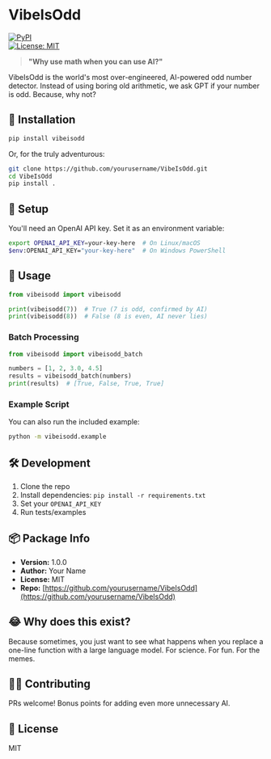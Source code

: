 # VibeIsOdd

[![PyPI](https://img.shields.io/pypi/v/vibeisodd.svg)](https://pypi.org/project/vibeisodd/)  
[![License: MIT](https://img.shields.io/badge/License-MIT-yellow.svg)](LICENSE)

> **"Why use math when you can use AI?"**

VibeIsOdd is the world's most over-engineered, AI-powered odd number detector. Instead of using boring old arithmetic, we ask GPT if your number is odd. Because, why not?

## 🚀 Installation

```bash
pip install vibeisodd
```

Or, for the truly adventurous:

```bash
git clone https://github.com/yourusername/VibeIsOdd.git
cd VibeIsOdd
pip install .
```

## 🔑 Setup

You'll need an OpenAI API key. Set it as an environment variable:

```bash
export OPENAI_API_KEY=your-key-here  # On Linux/macOS
$env:OPENAI_API_KEY="your-key-here"  # On Windows PowerShell
```

## 🤖 Usage

```python
from vibeisodd import vibeisodd

print(vibeisodd(7))  # True (7 is odd, confirmed by AI)
print(vibeisodd(8))  # False (8 is even, AI never lies)
```

### Batch Processing

```python
from vibeisodd import vibeisodd_batch

numbers = [1, 2, 3.0, 4.5]
results = vibeisodd_batch(numbers)
print(results)  # [True, False, True, True]
```

### Example Script

You can also run the included example:

```bash
python -m vibeisodd.example
```

## 🛠 Development

1. Clone the repo
2. Install dependencies: `pip install -r requirements.txt`
3. Set your `OPENAI_API_KEY`
4. Run tests/examples

## 📦 Package Info
- **Version:** 1.0.0
- **Author:** Your Name
- **License:** MIT
- **Repo:** [https://github.com/yourusername/VibeIsOdd](https://github.com/yourusername/VibeIsOdd)

## 😂 Why does this exist?
Because sometimes, you just want to see what happens when you replace a one-line function with a large language model. For science. For fun. For the memes.

## 🧑‍💻 Contributing
PRs welcome! Bonus points for adding even more unnecessary AI.

## 📄 License
MIT
